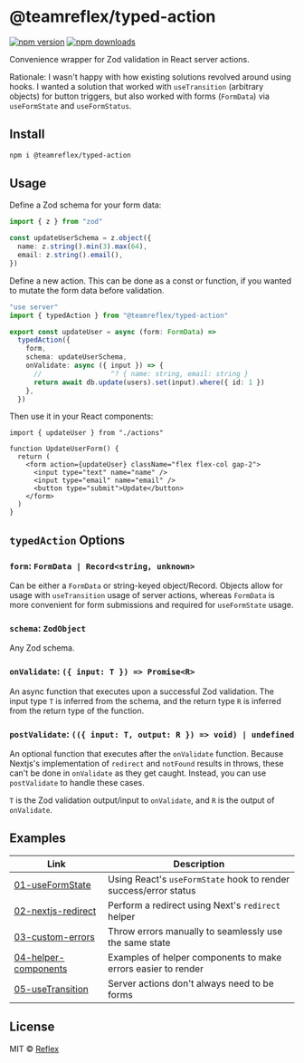# @teamreflex/typed-action

[![npm version](https://badgen.net/npm/v/@teamreflex/typed-action)](https://npm.im/@teamreflex/typed-action) [![npm downloads](https://badgen.net/npm/dm/@teamreflex/typed-action)](https://npm.im/@teamreflex/typed-action)

Convenience wrapper for Zod validation in React server actions.

Rationale: I wasn't happy with how existing solutions revolved around using hooks. I wanted a solution that worked with `useTransition` (arbitrary objects) for button triggers, but also worked with forms (`FormData`) via `useFormState` and `useFormStatus`.

## Install

```bash
npm i @teamreflex/typed-action
```

## Usage

Define a Zod schema for your form data:

```ts
import { z } from "zod"

const updateUserSchema = z.object({
  name: z.string().min(3).max(64),
  email: z.string().email(),
})
```

Define a new action. This can be done as a const or function, if you wanted to mutate the form data before validation.

```ts
"use server"
import { typedAction } from "@teamreflex/typed-action"

export const updateUser = async (form: FormData) =>
  typedAction({
    form,
    schema: updateUserSchema,
    onValidate: async ({ input }) => {
      //                 ^? { name: string, email: string }
      return await db.update(users).set(input).where({ id: 1 })
    },
  })
```

Then use it in your React components:

```tsx
import { updateUser } from "./actions"

function UpdateUserForm() {
  return (
    <form action={updateUser} className="flex flex-col gap-2">
      <input type="text" name="name" />
      <input type="email" name="email" />
      <button type="submit">Update</button>
    </form>
  )
}
```

## `typedAction` Options

### `form`: `FormData | Record<string, unknown>`

Can be either a `FormData` or string-keyed object/Record. Objects allow for usage with `useTransition` usage of server actions, whereas `FormData` is more convenient for form submissions and required for `useFormState` usage.

### `schema`: `ZodObject`

Any Zod schema.

### `onValidate`: `({ input: T }) => Promise<R>`

An async function that executes upon a successful Zod validation. The input type `T` is inferred from the schema, and the return type `R` is inferred from the return type of the function.

### `postValidate`: `(({ input: T, output: R }) => void) | undefined`

An optional function that executes after the `onValidate` function. Because Nextjs's implementation of `redirect` and `notFound` results in throws, these can't be done in `onValidate` as they get caught. Instead, you can use `postValidate` to handle these cases.

`T` is the Zod validation output/input to `onValidate`, and `R` is the output of `onValidate`.

## Examples

| Link                                                  | Description                                                      |
| ----------------------------------------------------- | ---------------------------------------------------------------- |
| [01-useFormState](examples/01-useFormState)           | Using React's `useFormState` hook to render success/error status |
| [02-nextjs-redirect](examples/02-nextjs-redirect)     | Perform a redirect using Next's `redirect` helper                |
| [03-custom-errors](examples/03-custom-errors)         | Throw errors manually to seamlessly use the same state           |
| [04-helper-components](examples/04-helper-components) | Examples of helper components to make errors easier to render    |
| [05-useTransition](examples/05-useTransition)         | Server actions don't always need to be forms                     |

## License

MIT &copy; [Reflex](https://github.com/teamreflex)

